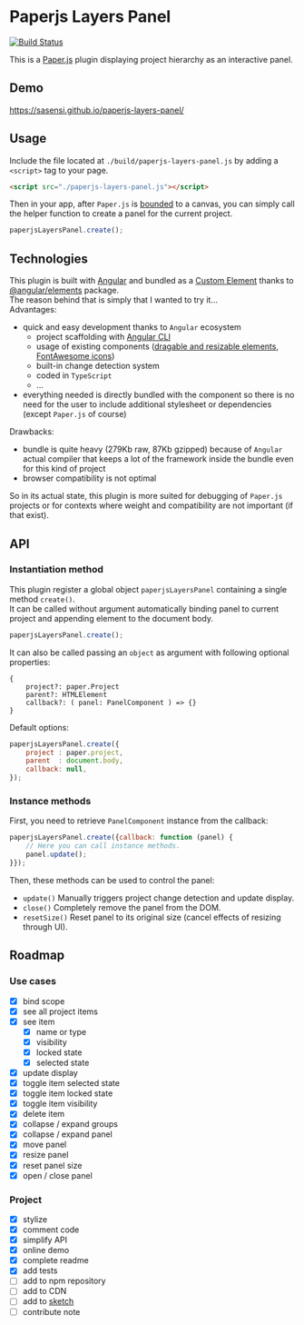 # Paperjs Layers Panel
[![Build Status](https://travis-ci.org/sasensi/paperjs-layers-panel.svg?branch=develop)](https://travis-ci.org/sasensi/paperjs-layers-panel)

This is a [Paper.js](http://paperjs.org/) plugin displaying project hierarchy as an interactive panel.


## Demo
https://sasensi.github.io/paperjs-layers-panel/


## Usage
Include the file located at `./build/paperjs-layers-panel.js` by adding a `<script>` tag to your page.
```html
<script src="./paperjs-layers-panel.js"></script>
```

Then in your app, after `Paper.js` is [bounded](http://paperjs.org/reference/paperscope/#setup-element) to a canvas, you can simply call the helper function to create a panel for the current project.
```javascript
paperjsLayersPanel.create();
```

## Technologies
This plugin is built with [Angular](https://angular.io/) and bundled as a [Custom Element](https://developer.mozilla.org/en-US/docs/Web/Web_Components/Using_custom_elements) thanks to [@angular/elements](https://angular.io/api/elements) package.  
The reason behind that is simply that I wanted to try it...  
Advantages:
- quick and easy development thanks to `Angular` ecosystem
    - project scaffolding with [Angular CLI](https://cli.angular.io/)
    - usage of existing components ([dragable and resizable elements](https://github.com/xieziyu/angular2-draggable), [FontAwesome icons](https://github.com/FortAwesome/angular-fontawesome))
    - built-in change detection system
    - coded in `TypeScript`
    - ...
- everything needed is directly bundled with the component so there is no need for the user to include additional stylesheet or dependencies (except `Paper.js` of course) 

Drawbacks:
- bundle is quite heavy (279Kb raw, 87Kb gzipped) because of `Angular` actual compiler that keeps a lot of the framework inside the bundle even for this kind of project
- browser compatibility is not optimal

So in its actual state, this plugin is more suited for debugging of `Paper.js` projects or for contexts where weight and compatibility are not important (if that exist).


## API
### Instantiation method
This plugin register a global object `paperjsLayersPanel` containing a single method `create()`.  
It can be called without argument automatically binding panel to current project and appending element to the document body.
```javascript
paperjsLayersPanel.create();
```
It can also be called passing an `object` as argument with following optional properties:
```
{
    project?: paper.Project
    parent?: HTMLElement
    callback?: ( panel: PanelComponent ) => {}
}
```
Default options:
```javascript
paperjsLayersPanel.create({
    project : paper.project,
    parent  : document.body,
    callback: null,
});
```

### Instance methods
First, you need to retrieve `PanelComponent` instance from the callback:
```javascript
paperjsLayersPanel.create({callback: function (panel) {
    // Here you can call instance methods.
    panel.update();    
}});
```
Then, these methods can be used to control the panel:
- `update()` Manually triggers project change detection and update display. 
- `close()` Completely remove the panel from the DOM.
- `resetSize()` Reset panel to its original size (cancel effects of resizing through UI).

## Roadmap
### Use cases 
- [x] bind scope
- [x] see all project items
- [x] see item
    - [x] name or type
    - [x] visibility
    - [x] locked state
    - [x] selected state
- [x] update display
- [x] toggle item selected state
- [x] toggle item locked state
- [x] toggle item visibility
- [x] delete item
- [x] collapse / expand groups
- [x] collapse / expand panel
- [x] move panel
- [x] resize panel
- [x] reset panel size
- [x] open / close panel
### Project
- [x] stylize
- [x] comment code
- [x] simplify API
- [x] online demo
- [x] complete readme
- [x] add tests
- [ ] add to npm repository
- [ ] add to CDN
- [ ] add to [sketch](http://sketch.paperjs.org)
- [ ] contribute note
